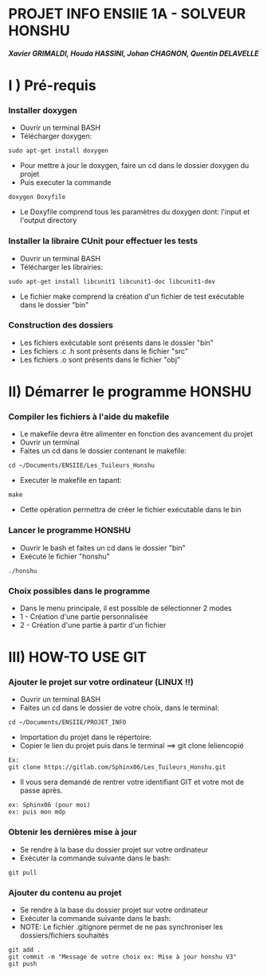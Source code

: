 # PROJET INFO ENSIIE 1A - SOLVEUR HONSHU
##### Xavier GRIMALDI, Houda HASSINI, Johan CHAGNON, Quentin DELAVELLE

# I ) Pré-requis
### Installer doxygen

* Ouvrir un terminal BASH
* Télécharger doxygen:

```
sudo apt-get install doxygen
```

* Pour mettre à jour le doxygen, faire un cd dans le dossier doxygen du projet
* Puis executer la commande

```
doxygen Doxyfile
```

* Le Doxyfile comprend tous les paramètres du doxygen dont: l'input et l'output directory


### Installer la libraire CUnit pour effectuer les tests

* Ouvrir un terminal BASH
* Télécharger les librairies:

```
sudo apt-get install libcunit1 libcunit1-doc libcunit1-dev
```
* Le fichier make comprend la création d'un fichier de test exécutable dans le dossier "bin"

### Construction des dossiers

* Les fichiers exécutable sont présents dans le dossier "bin"
* Les fichiers .c .h sont présents dans le fichier "src"
* Les fichiers .o sont présents dans le fichier "obj"

# II) Démarrer le programme HONSHU
### Compiler les fichiers à l'aide du makefile

* Le makefile devra être alimenter en fonction des avancement du projet
* Ouvrir un terminal
* Faites un cd dans le dossier contenant le makefile:

```
cd ~/Documents/ENSIIE/Les_Tuileurs_Honshu
```

* Executer le makefile en tapant:

```
make
```

* Cette opération permettra de créer le fichier exécutable dans le bin

### Lancer le programme HONSHU

* Ouvrir le bash et faites un cd dans le dossier "bin"
* Exécuté le fichier "honshu"

```
./honshu
```

### Choix possibles dans le programme
* Dans le menu principale, il est possible de sélectionner 2 modes
* 1 - Création d'une partie personnalisée
* 2 - Création d'une partie à partir d'un fichier


# III) HOW-TO USE GIT
### Ajouter le projet sur votre ordinateur (LINUX !!)

* Ouvrir un terminal BASH
* Faites un cd dans le dossier de votre choix, dans le terminal:

```
cd ~/Documents/ENSIIE/PROJET_INFO
```
        
* Importation du projet dans le répertoire:
* Copier le lien du projet puis dans le terminal ==> git clone leliencopié

```
Ex: 
git clone https://gitlab.com/Sphinx06/Les_Tuileurs_Honshu.git
```

* Il vous sera demandé de rentrer votre identifiant GIT et votre mot de passe après.
```
ex: Sphinx06 (pour moi)
ex: puis mon mdp
```

### Obtenir les dernières mise à jour

* Se rendre à la base du dossier projet sur votre ordinateur
* Exécuter la commande suivante dans le bash:

```
git pull
```

### Ajouter du contenu au projet
* Se rendre à la base du dossier projet sur votre ordinateur
* Exécuter la commande suivante dans le bash:
* NOTE: Le fichier .gitignore permet de ne pas synchroniser les dossiers/fichiers souhaités

```
git add .
git commit -m "Message de votre choix ex: Mise à jour honshu V3"
git push
```

